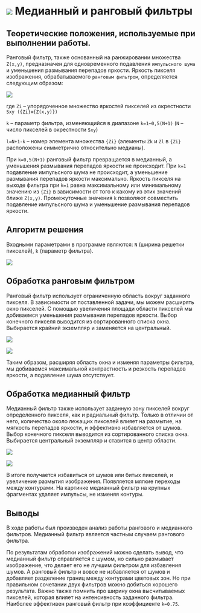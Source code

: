 ![](https://github.com/Egorkassss/Graphic/blob/master/READ/Title.png) Медианный и ранговый фильтры
===
Теоретические положения, используемые при выполнении работы.
---
Ранговый фильтр, также основанный на ранжировании множества `Z(x,y)`, 
предназначен для одновременного подавления `импульсного шума` и 
уменьшения размывания перепадов яркости. Яркость пикселя изображения, 
обрабатываемого `ранговым фильтром`, определяется следующим образом:

![](https://github.com/Egorkassss/Graphic/blob/master/READ/Function.png)

где `Zi` – упорядоченное множество яркостей пикселей из окрестности `Sxy ({Zi}≡{Z(x,y)})`

`k` – параметр фильтра, изменяющийся в диапазоне `k=1⋯0,5(N+1)` 
(`N` – число пикселей в окрестности `Sxy`)
 
 `l=N+1-k` – номер элемента множества `{Zi}` 
 (элементы `Zk` и `Zl` в `{Zi}` расположены симметрично относительно медианы).
  
При `k=0,5(N+1)` ранговый фильтр превращается в медианный, а уменьшения размывания 
перепадов яркости не происходит.
При `k=1` подавление импульсного шума не происходит, 
а уменьшение размывания перепадов яркости максимально. 
Яркость пикселя на выходе фильтра при `k=1` равна максимальному или минимальному 
значению из `{Zi}` в зависимости от того к какому из этих значений ближе `Z(x,y)`. 
Промежуточные значения `k` позволяют совместить подавление импульсного шума и 
уменьшение размывания перепадов яркости.

Алгоритм решения
---
Входными параметрами в программе являются: 
`N` (ширина решетки пикселей), `k` (параметр фильтра).

![](https://github.com/Egorkassss/Graphic/blob/master/READ/Sorting.png)

Обработка ранговым фильтром
---
Ранговый фильтр использует ограниченную область вокруг заданного пикселя. 
В зависимости от поставленной задачи, мы можем расширять окно пикселей. 
С помощью увеличения площади области пикселей мы добиваемся уменьшения 
размывания перепадов яркости.
Выбор конечного пикселя выводится из сортированного списка окна. 
Выбирается крайний экземпляр и заменяется на центральный.

![](https://github.com/Egorkassss/Graphic/blob/master/READ/Example_bear.png)

![](https://github.com/Egorkassss/Graphic/blob/master/READ/Example_lion.png)

Таким образом, расширяя область окна и изменяя параметры фильтра, 
мы добиваемся максимальной контрастность и резкость перепадов яркости, 
а подавление шума отсутствует.

Обработка медианный фильтр
---
Медианный фильтр также использует заданную зону пикселей вокруг определенного пикселя, 
как и радиальный фильтр. 
Только в отличии от него, количество около лежащих пикселей влияет на размытие, 
на мягкость перепадов яркости, и эффективно избавляется от шумов. 
Выбор конечного пикселя выводится из сортированного списка окна. 
Выбирается центральный экземпляр и ставится в центр области.


![](https://github.com/Egorkassss/Graphic/blob/master/READ/Example_dog.png)

![](https://github.com/Egorkassss/Graphic/blob/master/READ/Example_lynx.png)

В итоге получается избавиться от шумов или битых пикселей, и увеличение размытия изображения. 
Появляется мягкие переходы между контурами. На картинке медианный фильтр на крупных 
фрагментах удаляет импульсы, не изменяя контуры.

Выводы
---
В ходе работы был произведен анализ работы рангового и медианного фильтров.
Медианный фильтр является частным случаем рангового фильтра.

По результатам обработки изображений можно сделать вывод, что медианный фильтр 
справляется с шумом, но сильно размывает изображение, 
что делает его не лучшим фильтром для избавления шумов. 
А ранговый фильтр и вовсе не избавляется от шумов и добавляет разделение границ 
между контурами цветовых зон. Но при правильном сочетании двух фильтров можно 
добиться хорошего результата. Важно также помнить про ширину окна высчитываемых пикселей, 
которая влияет на интенсивность заданного фильтра.
Наиболее эффективен ранговый фильтр при коэффициенте `k=0.75`.
